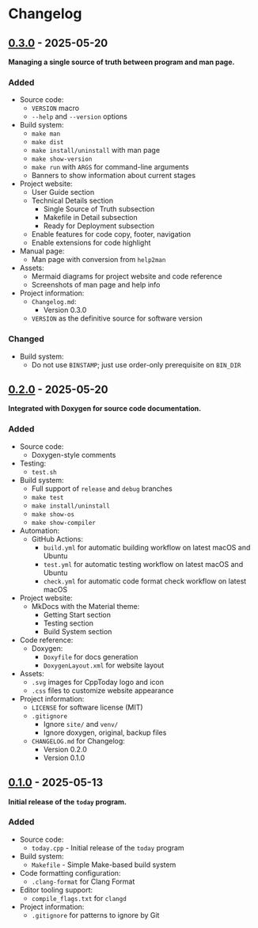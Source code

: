 # Changelog

## [0.3.0](https://github.com/aafulei/cpp-today/releases/tag/v0.3.0) - 2025-05-20

**Managing a single source of truth between program and man page.**

### Added

- Source code:
    - `VERSION` macro
    - `--help` and `--version` options
- Build system:
    - `make man`
    - `make dist`
    - `make install/uninstall` with man page
    - `make show-version`
    - `make run` with `ARGS` for command-line arguments
    - Banners to show information about current stages
- Project website:
    - User Guide section
    - Technical Details section
        - Single Source of Truth subsection
        - Makefile in Detail subsection
        - Ready for Deployment subsection
    - Enable features for code copy, footer, navigation
    - Enable extensions for code highlight
- Manual page:
    - Man page with conversion from `help2man`
- Assets:
    - Mermaid diagrams for project website and code reference
    - Screenshots of man page and help info
- Project information:
    - `Changelog.md`:
        - Version 0.3.0
    - `VERSION` as the definitive source for software version

### Changed

- Build system:
    - Do not use `BINSTAMP`; just use order-only prerequisite on `BIN_DIR`

## [0.2.0](https://github.com/aafulei/cpp-today/releases/tag/v0.2.0) - 2025-05-20

**Integrated with Doxygen for source code documentation.**

### Added

- Source code:
    - Doxygen-style comments
- Testing:
    - `test.sh`
- Build system:
    - Full support of `release` and `debug` branches
    - `make test`
    - `make install/uninstall`
    - `make show-os`
    - `make show-compiler`
- Automation:
    - GitHub Actions:
        - `build.yml` for automatic building workflow on latest macOS and Ubuntu
        - `test.yml` for automatic testing workflow on latest macOS and Ubuntu
        - `check.yml` for automatic code format check workflow on latest macOS
- Project website:
    - MkDocs with the Material theme:
        - Getting Start section
        - Testing section
        - Build System section
- Code reference:
    - Doxygen:
        - `Doxyfile` for docs generation
        - `DoxygenLayout.xml` for website layout
- Assets:
    - `.svg` images for CppToday logo and icon
    - `.css` files to customize website appearance
- Project information:
    - `LICENSE` for software license (MIT)
    - `.gitignore`
        - Ignore `site/` and `venv/`
        - Ignore doxygen, original, backup files
    - `CHANGELOG.md` for Changelog:
        - Version 0.2.0
        - Version 0.1.0

## [0.1.0](https://github.com/aafulei/cpp-today/releases/tag/v0.1.0) - 2025-05-13

**Initial release of the `today` program.**

### Added

- Source code:
    - `today.cpp` - Initial release of the `today` program
- Build system:
    - `Makefile` - Simple Make-based build system
- Code formatting configuration:
    - `.clang-format` for Clang Format
- Editor tooling support:
    - `compile_flags.txt` for `clangd`
- Project information:
    - `.gitignore` for patterns to ignore by Git

